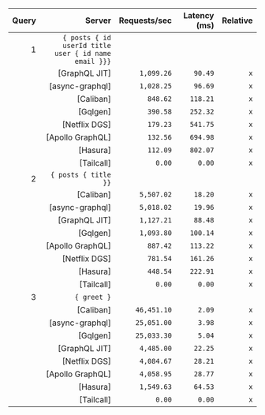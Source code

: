 <!-- PERFORMANCE_RESULTS_START -->

| Query | Server | Requests/sec | Latency (ms) | Relative |
|-------:|--------:|--------------:|--------------:|---------:|
| 1 | `{ posts { id userId title user { id name email }}}` |
|| [GraphQL JIT] | `1,099.26` | `90.49` | `x` |
|| [async-graphql] | `1,028.25` | `96.69` | `x` |
|| [Caliban] | `848.62` | `118.21` | `x` |
|| [Gqlgen] | `390.58` | `252.32` | `x` |
|| [Netflix DGS] | `179.23` | `541.75` | `x` |
|| [Apollo GraphQL] | `132.56` | `694.98` | `x` |
|| [Hasura] | `112.09` | `802.07` | `x` |
|| [Tailcall] | `0.00` | `0.00` | `x` |
| 2 | `{ posts { title }}` |
|| [Caliban] | `5,507.02` | `18.20` | `x` |
|| [async-graphql] | `5,018.02` | `19.96` | `x` |
|| [GraphQL JIT] | `1,127.21` | `88.48` | `x` |
|| [Gqlgen] | `1,093.80` | `100.14` | `x` |
|| [Apollo GraphQL] | `887.42` | `113.22` | `x` |
|| [Netflix DGS] | `781.54` | `161.26` | `x` |
|| [Hasura] | `448.54` | `222.91` | `x` |
|| [Tailcall] | `0.00` | `0.00` | `x` |
| 3 | `{ greet }` |
|| [Caliban] | `46,451.10` | `2.09` | `x` |
|| [async-graphql] | `25,051.00` | `3.98` | `x` |
|| [Gqlgen] | `25,033.30` | `5.04` | `x` |
|| [GraphQL JIT] | `4,485.00` | `22.25` | `x` |
|| [Netflix DGS] | `4,084.67` | `28.21` | `x` |
|| [Apollo GraphQL] | `4,058.95` | `28.77` | `x` |
|| [Hasura] | `1,549.63` | `64.53` | `x` |
|| [Tailcall] | `0.00` | `0.00` | `x` |

<!-- PERFORMANCE_RESULTS_END -->

